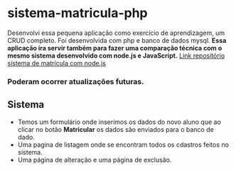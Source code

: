 # sistema-matricula-php
Desenvolvi essa pequena aplicação como exercício de aprendizagem, um CRUD completo. Foi desenvolvida com php e banco de dados mysql. <b>Essa aplicação ira servir também para fazer uma comparação técnica com o mesmo sistema desenvolvido com node.js e JavaScript.</b>
<a href="https://github.com/ZoraSantos/sistema-de-matricula-nodejs" target="blank">Link repositório sistema de matrícula com node.js</a> 
<h3>Poderam ocorrer atualizações futuras.</h3>
<h2>Sistema</h2>
<ul>
  <li>Temos um formulário onde inserimos os dados do novo aluno que ao clicar no botão <b>Matricular</b> os dados são enviados para o banco de dado.</li>
  <li>Uma pagina de listagem onde se encontram todos os cdastros feitos no sistema.</li>
  <li>Uma página de alteração e uma página de exclusão.</li>
</ul>
